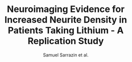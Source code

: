 ---
cat: gaia
subcat: ginkgo
bestof: false
author: Samuel Sarrazin et al.
title: Neuroimaging Evidence for Increased Neurite Density in Patients Taking Lithium - A Replication Study
journal: Psychotherapy and Psychosomatics
year: 2020
type: article
url: https -//doi.org/10.1159/000507556
doi: 10.1159/000507556
---